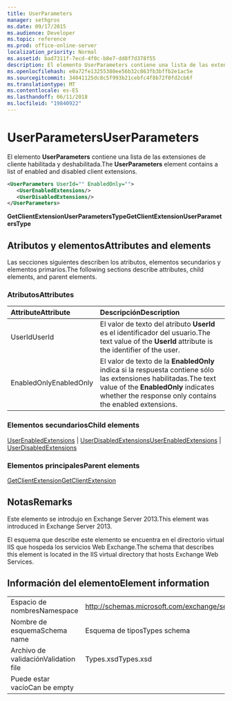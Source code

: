 ```yaml
---
title: UserParameters
manager: sethgros
ms.date: 09/17/2015
ms.audience: Developer
ms.topic: reference
ms.prod: office-online-server
localization_priority: Normal
ms.assetid: bad7311f-7ecd-4f0c-b8e7-dd8f7d378f55
description: El elemento UserParameters contiene una lista de las extensiones de cliente habilitada y deshabilitada.
ms.openlocfilehash: e0a72fe13255380ee56b32c863fb3bffb2e1ac5e
ms.sourcegitcommit: 34041125dc8c5f993b21cebfc4f8b72f0fd2cb6f
ms.translationtype: MT
ms.contentlocale: es-ES
ms.lasthandoff: 06/11/2018
ms.locfileid: "19840922"
---
```

# <a name="userparameters"></a><span data-ttu-id="d0f5f-103">UserParameters</span><span class="sxs-lookup"><span data-stu-id="d0f5f-103">UserParameters</span></span>

<span data-ttu-id="d0f5f-104">El elemento **UserParameters** contiene una lista de las extensiones de cliente habilitada y deshabilitada.</span><span class="sxs-lookup"><span data-stu-id="d0f5f-104">The **UserParameters** element contains a list of enabled and disabled client extensions.</span></span> 
  
```XML
<UserParameters UserId="" EnabledOnly="">
   <UserEnabledExtensions/>
   <UserDisabledExtensions/>
</UserParameters>
```

 <span data-ttu-id="d0f5f-105">**GetClientExtensionUserParametersType**</span><span class="sxs-lookup"><span data-stu-id="d0f5f-105">**GetClientExtensionUserParametersType**</span></span>
## <a name="attributes-and-elements"></a><span data-ttu-id="d0f5f-106">Atributos y elementos</span><span class="sxs-lookup"><span data-stu-id="d0f5f-106">Attributes and elements</span></span>

<span data-ttu-id="d0f5f-107">Las secciones siguientes describen los atributos, elementos secundarios y elementos primarios.</span><span class="sxs-lookup"><span data-stu-id="d0f5f-107">The following sections describe attributes, child elements, and parent elements.</span></span>
  
### <a name="attributes"></a><span data-ttu-id="d0f5f-108">Atributos</span><span class="sxs-lookup"><span data-stu-id="d0f5f-108">Attributes</span></span>

|<span data-ttu-id="d0f5f-109">**Attribute**</span><span class="sxs-lookup"><span data-stu-id="d0f5f-109">**Attribute**</span></span>|<span data-ttu-id="d0f5f-110">**Descripción**</span><span class="sxs-lookup"><span data-stu-id="d0f5f-110">**Description**</span></span>|
|:-----|:-----|
|<span data-ttu-id="d0f5f-111">UserId</span><span class="sxs-lookup"><span data-stu-id="d0f5f-111">UserId</span></span>  <br/> |<span data-ttu-id="d0f5f-112">El valor de texto del atributo **UserId** es el identificador del usuario.</span><span class="sxs-lookup"><span data-stu-id="d0f5f-112">The text value of the **UserId** attribute is the identifier of the user.</span></span>  <br/> |
|<span data-ttu-id="d0f5f-113">EnabledOnly</span><span class="sxs-lookup"><span data-stu-id="d0f5f-113">EnabledOnly</span></span>  <br/> |<span data-ttu-id="d0f5f-114">El valor de texto de la **EnabledOnly** indica si la respuesta contiene sólo las extensiones habilitadas.</span><span class="sxs-lookup"><span data-stu-id="d0f5f-114">The text value of the **EnabledOnly** indicates whether the response only contains the enabled extensions.</span></span>  <br/> |
   
### <a name="child-elements"></a><span data-ttu-id="d0f5f-115">Elementos secundarios</span><span class="sxs-lookup"><span data-stu-id="d0f5f-115">Child elements</span></span>

<span data-ttu-id="d0f5f-116">[UserEnabledExtensions](userenabledextensions.md) | [UserDisabledExtensions](userdisabledextensions.md)</span><span class="sxs-lookup"><span data-stu-id="d0f5f-116">[UserEnabledExtensions](userenabledextensions.md) | [UserDisabledExtensions](userdisabledextensions.md)</span></span>
  
### <a name="parent-elements"></a><span data-ttu-id="d0f5f-117">Elementos principales</span><span class="sxs-lookup"><span data-stu-id="d0f5f-117">Parent elements</span></span>

[<span data-ttu-id="d0f5f-118">GetClientExtension</span><span class="sxs-lookup"><span data-stu-id="d0f5f-118">GetClientExtension</span></span>](getclientextension.md)
  
## <a name="remarks"></a><span data-ttu-id="d0f5f-119">Notas</span><span class="sxs-lookup"><span data-stu-id="d0f5f-119">Remarks</span></span>

<span data-ttu-id="d0f5f-120">Este elemento se introdujo en Exchange Server 2013.</span><span class="sxs-lookup"><span data-stu-id="d0f5f-120">This element was introduced in Exchange Server 2013.</span></span>
  
<span data-ttu-id="d0f5f-121">El esquema que describe este elemento se encuentra en el directorio virtual IIS que hospeda los servicios Web Exchange.</span><span class="sxs-lookup"><span data-stu-id="d0f5f-121">The schema that describes this element is located in the IIS virtual directory that hosts Exchange Web Services.</span></span>
  
## <a name="element-information"></a><span data-ttu-id="d0f5f-122">Información del elemento</span><span class="sxs-lookup"><span data-stu-id="d0f5f-122">Element information</span></span>

|||
|:-----|:-----|
|<span data-ttu-id="d0f5f-123">Espacio de nombres</span><span class="sxs-lookup"><span data-stu-id="d0f5f-123">Namespace</span></span>  <br/> |http://schemas.microsoft.com/exchange/services/2006/types  <br/> |
|<span data-ttu-id="d0f5f-124">Nombre de esquema</span><span class="sxs-lookup"><span data-stu-id="d0f5f-124">Schema name</span></span>  <br/> |<span data-ttu-id="d0f5f-125">Esquema de tipos</span><span class="sxs-lookup"><span data-stu-id="d0f5f-125">Types schema</span></span>  <br/> |
|<span data-ttu-id="d0f5f-126">Archivo de validación</span><span class="sxs-lookup"><span data-stu-id="d0f5f-126">Validation file</span></span>  <br/> |<span data-ttu-id="d0f5f-127">Types.xsd</span><span class="sxs-lookup"><span data-stu-id="d0f5f-127">Types.xsd</span></span>  <br/> |
|<span data-ttu-id="d0f5f-128">Puede estar vacío</span><span class="sxs-lookup"><span data-stu-id="d0f5f-128">Can be empty</span></span>  <br/> ||
   

